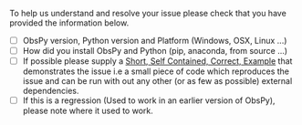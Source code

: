 To help us understand and resolve your issue please check that you have provided
the information below.

- [ ] ObsPy version, Python version and Platform (Windows, OSX, Linux ...)
- [ ] How did you install ObsPy and Python (pip, anaconda, from source ...)
- [ ] If possible please supply a [Short, Self Contained, Correct, Example](http://sscce.org/)
      that demonstrates the issue i.e a small piece of code which reproduces the issue
      and can be run with out any other (or as few as possible) external dependencies.
- [ ] If this is a regression (Used to work in an earlier version of ObsPy), please
      note where it used to work.
